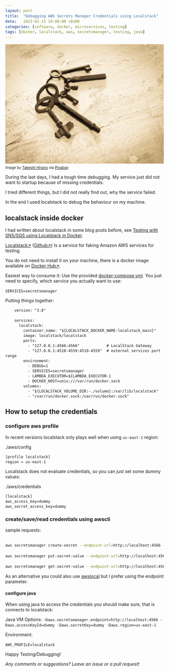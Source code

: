```yaml
---
layout: post
title:  "Debugging AWS Secrets Manager Credentials using Localstack"
date:   2023-02-13 19:00:00 +0100
categories: [software, docker, microservices, testing]
tags: [docker, localstack, aws, secretsmanager, testing, java]
---
```


![key ring](/assets/keyring.jpg)
<small>Image by <a href="https://pixabay.com/users/takeshiiiit-49965/">Takeshi Hirano</a> via <a href="https://pixabay.com/">Pixabay</a></small>

During the last days, I had a tough time debugging. My service just did not want to startup because of missing credentials.

I tried different things, but I did not really find out, why the service failed.

In the end I used localstack to debug the behaviour on my machine.

## localstack inside docker
I had written about localstack in some blog posts before, see [Testing with SNS/SQS using Localstack in Docker](/software/docker/microservices/testing/2020/01/25/Localstack_in_Docker.html).

[Localstack&#8599;](https://localstack.cloud/) ([Github&#8599;](https://github.com/localstack/localstack))
Is a service for faking Amazon AWS services for testing.

You do not need to install it on your machine, there is a docker image available on [Docker Hub&#8599;](https://hub.docker.com/r/localstack/localstack/).

Easiest way to consume it: Use the provided [docker-compose.yml](https://github.com/localstack/localstack/blob/master/docker-compose.yml). 
You just need to specify, which service you actually want to use:

`SERVICES=secretsmanager`
  
Putting things together:

    
        version: "3.8"
        
        services:
          localstack:
            container_name: "${LOCALSTACK_DOCKER_NAME-localstack_main}"
            image: localstack/localstack
            ports:
              - "127.0.0.1:4566:4566"            # LocalStack Gateway
              - "127.0.0.1:4510-4559:4510-4559"  # external services port range
            environment:
              - DEBUG=1
              - SERVICES=secretsmanager
              - LAMBDA_EXECUTOR=${LAMBDA_EXECUTOR-}
              - DOCKER_HOST=unix:///var/run/docker.sock
            volumes:
              - "${LOCALSTACK_VOLUME_DIR:-./volume}:/var/lib/localstack"
              - "/var/run/docker.sock:/var/run/docker.sock"



## How to setup the credentials

### configure aws profile

In recent versions localstack only plays well when using `us-east-1` region:

./aws/config
```
[profile localstack]
region = us-east-1
```

Localstack does not evaluate credentials, so you can just set some dummy values:

./aws/credentials
```
[localstack]
aws_access_key=dummy
aws_secret_access_key=dummy
```

### create/save/read credentials using awscli

sample requests:

```bash

aws secretsmanager create-secret --endpoint-url=http://localhost:4566 --profile localstack --name my-secret-name

aws secretsmanager put-secret-value --endpoint-url=http://localhost:4566 --profile localstack --secret-id my-secret-name '{"key":"value"}'

aws secretsmanager get-secret-value --endpoint-url=http://localhost:4566 --profile localstack --secret-id my-secret-name 

```

As an alternative you could also use [awslocal](https://pypi.org/project/awscli-local/) but I prefer using the endpoint parameter.

#### configure java

When using java to access the credentials you should make sure, that is connects to localstack:

Java VM Options:
`-Daws.secretsmanager.endpoint=http://localhost:4566 -Daws.accessKeyId=dummy -Daws.secretKey=dummy -Daws.region=us-east-1`

Environment:

`AWS_PROFILE=localstack`

Happy Testing/Debugging!

*Any comments or suggestions? Leave an issue or a pull request!*

